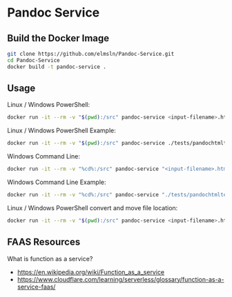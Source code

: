 # Pandoc Service

## Build the Docker Image

```bash
git clone https://github.com/elmsln/Pandoc-Service.git
cd Pandoc-Service
docker build -t pandoc-service .
```

## Usage

Linux / Windows PowerShell:

```bash
docker run -it --rm -v "$(pwd):/src" pandoc-service <input-filename>.html -s -o <output-filename>.md
```

Linux / Windows PowerShell Example:

```bash
docker run -it --rm -v "$(pwd):/src" pandoc-service ./tests/pandochtmltest.html -s -o ./tmp/output.md
```

Windows Command Line:

```bash
docker run -it --rm -v "%cd%:/src" pandoc-service "<input-filename>.html" -s -o "<output-filename>.md"
```

Windows Command Line Example:

```bash
docker run -it --rm -v "%cd%:/src" pandoc-service "./tests/pandochtmltest.html" -s -o "./tmp/output.md"
```

Linux / Windows PowerShell convert and move file location:

```bash
docker run -it --rm -v "$(pwd):/src" pandoc-service <input-filename>.html -s -o <output-filename>.md | mv <output-filename> <new/file/location>
```

## FAAS Resources

What is function as a service?

- https://en.wikipedia.org/wiki/Function_as_a_service
- https://www.cloudflare.com/learning/serverless/glossary/function-as-a-service-faas/

